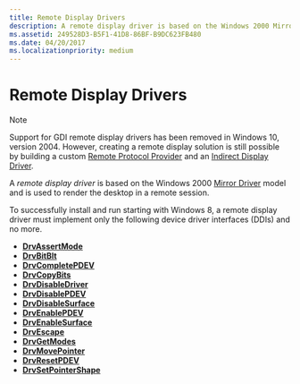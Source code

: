 ```yaml
---
title: Remote Display Drivers
description: A remote display driver is based on the Windows 2000 Mirror Driver model and is used to render the desktop in a remote session.
ms.assetid: 249528D3-B5F1-41D8-86BF-B9DC623FB480
ms.date: 04/20/2017
ms.localizationpriority: medium
---
```


# Remote Display Drivers

> [!NOTE]
>
> Support for GDI remote display drivers has been removed in Windows 10, version 2004. However, creating a remote display solution is still possible by building a custom [Remote Protocol Provider](/windows/win32/termserv/creating-a-custom-remote-protocol) and an [Indirect Display Driver](indirect-display-driver-model-overview.md).

A *remote display driver* is based on the Windows 2000 [Mirror Driver](mirror-drivers.md) model and is used to render the desktop in a remote session.

To successfully install and run starting with Windows 8, a remote display driver must implement only the following device driver interfaces (DDIs) and no more.

-   [**DrvAssertMode**](https://docs.microsoft.com/windows/desktop/api/winddi/nf-winddi-drvassertmode)
-   [**DrvBitBlt**](https://docs.microsoft.com/windows/desktop/api/winddi/nf-winddi-drvbitblt)
-   [**DrvCompletePDEV**](https://docs.microsoft.com/windows/desktop/api/winddi/nf-winddi-drvcompletepdev)
-   [**DrvCopyBits**](https://docs.microsoft.com/windows/desktop/api/winddi/nf-winddi-drvcopybits)
-   [**DrvDisableDriver**](https://docs.microsoft.com/windows/desktop/api/winddi/nf-winddi-drvdisabledriver)
-   [**DrvDisablePDEV**](https://docs.microsoft.com/windows/desktop/api/winddi/nf-winddi-drvdisablepdev)
-   [**DrvDisableSurface**](https://docs.microsoft.com/windows/desktop/api/winddi/nf-winddi-drvdisablesurface)
-   [**DrvEnablePDEV**](https://docs.microsoft.com/windows/desktop/api/winddi/nf-winddi-drvenablepdev)
-   [**DrvEnableSurface**](https://docs.microsoft.com/windows/desktop/api/winddi/nf-winddi-drvenablesurface)
-   [**DrvEscape**](https://docs.microsoft.com/windows/desktop/api/winddi/nf-winddi-drvescape)
-   [**DrvGetModes**](https://docs.microsoft.com/windows/desktop/api/winddi/nf-winddi-drvgetmodes)
-   [**DrvMovePointer**](https://docs.microsoft.com/windows/desktop/api/winddi/nf-winddi-drvmovepointer)
-   [**DrvResetPDEV**](https://docs.microsoft.com/windows/desktop/api/winddi/nf-winddi-drvresetpdev)
-   [**DrvSetPointerShape**](https://docs.microsoft.com/windows/desktop/api/winddi/nf-winddi-drvsetpointershape)
